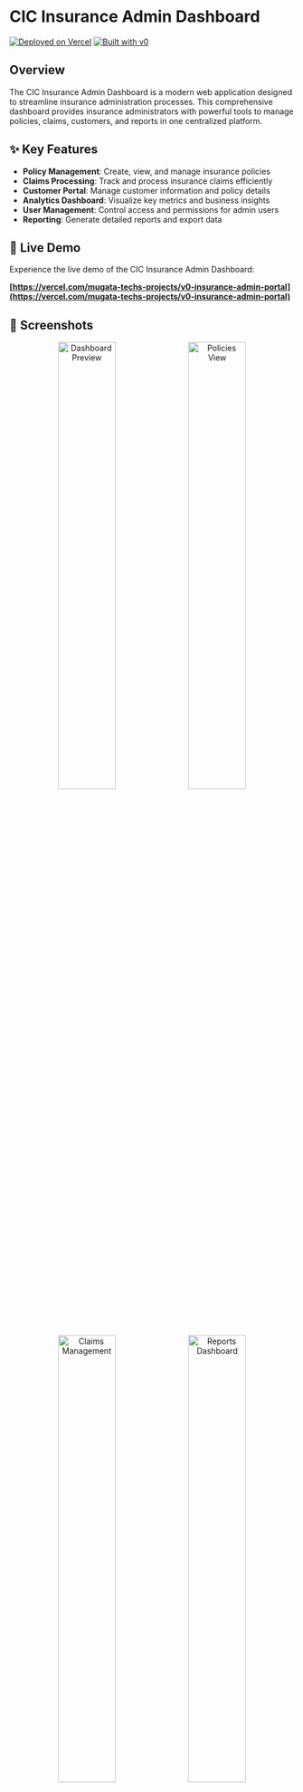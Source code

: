 # CIC Insurance Admin Dashboard

[![Deployed on Vercel](https://img.shields.io/badge/Deployed%20on-Vercel-black?style=for-the-badge&logo=vercel)](https://vercel.com/mugata-techs-projects/v0-insurance-admin-portal)
[![Built with v0](https://img.shields.io/badge/Built%20with-v0.dev-black?style=for-the-badge)](https://v0.dev/chat/projects/q68dYSoFNb1)

## Overview

The CIC Insurance Admin Dashboard is a modern web application designed to streamline insurance administration processes. This comprehensive dashboard provides insurance administrators with powerful tools to manage policies, claims, customers, and reports in one centralized platform.

## ✨ Key Features

- **Policy Management**: Create, view, and manage insurance policies
- **Claims Processing**: Track and process insurance claims efficiently
- **Customer Portal**: Manage customer information and policy details
- **Analytics Dashboard**: Visualize key metrics and business insights
- **User Management**: Control access and permissions for admin users
- **Reporting**: Generate detailed reports and export data

## 🚀 Live Demo

Experience the live demo of the CIC Insurance Admin Dashboard:

**[https://vercel.com/mugata-techs-projects/v0-insurance-admin-portal](https://vercel.com/mugata-techs-projects/v0-insurance-admin-portal)**

## 📸 Screenshots

<div align="center">
  <img src="/public/screenshots/dashboard-preview.png" alt="Dashboard Preview" width="45%" />
  <img src="/public/screenshots/policies-view.png" alt="Policies View" width="45%" />
  <img src="/public/screenshots/claims-management.png" alt="Claims Management" width="45%" />
  <img src="/public/screenshots/reports-dashboard.png" alt="Reports Dashboard" width="45%" />
</div>

> **Note**: To add your own screenshots:
> 1. Take screenshots of your dashboard
> 2. Save them in the `public/screenshots/` directory
> 3. Update the image paths above to match your screenshot filenames

## 🛠️ Development

This project is built using modern web technologies and is automatically synced with [v0.dev](https://v0.dev). Any changes made to the deployed app will be automatically pushed to this repository.

### Prerequisites

- Node.js (v14 or later)
- npm or yarn
- Git

### Getting Started

1. Clone the repository:
   ```bash
   git clone https://github.com/your-username/cic-admin-dashboard.git
   cd cic-admin-dashboard
   ```

2. Install dependencies:
   ```bash
   npm install
   # or
   yarn install
   ```

3. Start the development server:
   ```bash
   npm run dev
   # or
   yarn dev
   ```

4. Open [http://localhost:3000](http://localhost:3000) in your browser to see the application.

## 🤝 Contributing

Contributions are welcome! Please feel free to submit a Pull Request.

## 📄 License

This project is licensed under the MIT License - see the [LICENSE](LICENSE) file for details.
